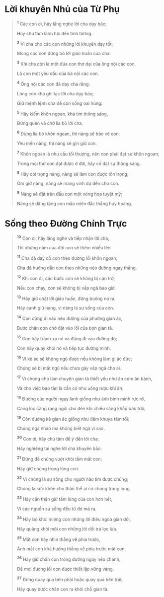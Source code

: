 # Lời khuyên Nhủ của Từ Phụ

> <sup><b>1</b></sup> Các con ơi, hãy lắng nghe lời cha dạy bảo;
>
> Hãy chú tâm lãnh hội đến tinh tường.
>
> <sup><b>2</b></sup> Vì cha cho các con những lời khuyên dạy tốt;
>
> Mong các con đừng bỏ lời giáo huấn của cha.
>
> <sup><b>3</b></sup> Khi cha còn là một đứa con thơ dại của ông nội các con,
>
> Là con một yêu dấu của bà nội các con.
>
> <sup><b>4</b></sup> Ông nội các con đã dạy cha rằng:
>
> Lòng con khá ghi tạc lời cha dạy bảo;
>
> Giữ mệnh lệnh cha để con sống oai hùng:
>
> <sup><b>5</b></sup> Hãy kiếm khôn ngoan, khá tìm thông sáng,
>
> Đừng quên và chớ lìa bỏ lời cha.
>
> <sup><b>6</b></sup> Đừng lìa bỏ khôn ngoan, thì nàng sẽ bảo vệ con;
>
> Yêu mến nàng, thì nàng sẽ gìn giữ con.
>
> <sup><b>7</b></sup> Khôn ngoan là nhu cầu tối thượng, nên con phải đạt sự khôn ngoan;
>
> Trong mọi thứ con đạt được ở đời, hãy cố đạt sự thông sáng.
>
> <sup><b>8</b></sup> Hãy coi trọng nàng, nàng sẽ làm con được tôn trọng;
>
> Ôm giữ nàng, nàng sẽ mang vinh dự đến cho con.
>
> <sup><b>9</b></sup> Nàng sẽ đặt trên đầu con một vòng hoa tuyệt mỹ;
>
> Nàng sẽ dâng tặng con mão miện đắc thắng huy hoàng.

# Sống theo Đường Chính Trực

> <sup><b>10</b></sup> Con ơi, hãy lắng nghe và tiếp nhận lời cha,
>
> Thì những năm của đời con sẽ thêm nhiều lên.
>
> <sup><b>11</b></sup> Cha đã dạy dỗ con theo đường lối khôn ngoan;
>
> Cha đã hướng dẫn con theo những nẻo đường ngay thẳng.
>
> <sup><b>12</b></sup> Khi con đi, các bước con sẽ không bị cản trở;
>
> Nếu con chạy, con sẽ không bị vấp ngã bao giờ.
>
> <sup><b>13</b></sup> Hãy giữ chặt lời giáo huấn, đừng buông nó ra.
>
> Hãy canh giữ nàng, vì nàng là sự sống của con.
>
> <sup><b>14</b></sup> Con đừng đi vào nẻo đường của phường gian ác,
>
> Bước chân con chớ đặt vào lối của bọn gian tà.
>
> <sup><b>15</b></sup> Con hãy tránh xa nó và đừng đi vào đường đó;
>
> Con hãy quay khỏi nó và tiếp tục đường mình.
>
> <sup><b>16</b></sup> Vì kẻ ác sẽ không ngủ được nếu không làm gì ác đức;
>
> Chúng sẽ bị mất ngủ nếu chưa gây vấp ngã cho ai.
>
> <sup><b>17</b></sup> Vì chúng cho làm chuyện gian tà thiết yếu như ăn cơm ăn bánh,
>
> Và cho việc bạo tàn là cần có như uống rượu khi ăn.
>
> <sup><b>18</b></sup> Đường của người ngay lành giống như ánh bình minh rực rỡ,
>
> Càng lúc càng rạng ngời cho đến khi chiếu sáng khắp bầu trời;
>
> <sup><b>19</b></sup> Còn đường kẻ gian ác giống như đêm khuya tăm tối;
>
> Chúng ngã nhào mà không biết ngã vì sao.
>
> <sup><b>20</b></sup> Con ơi, hãy chú tâm để ý đến lời cha;
>
> Hãy nghiêng tai nghe lời cha khuyên bảo.
>
> <sup><b>21</b></sup> Đừng để chúng vuột khỏi tầm mắt con;
>
> Hãy giữ chúng trong lòng con.
>
> <sup><b>22</b></sup> Vì chúng là sự sống cho người nào tìm được chúng;
>
> Chúng là sức khỏe cho thân thể ai có chúng trong lòng.
>
> <sup><b>23</b></sup> Hãy cẩn thận giữ tấm lòng của con hơn hết,
>
> Vì các nguồn sự sống đều từ đó mà ra.
>
> <sup><b>24</b></sup> Hãy bỏ khỏi miệng con những lời điêu ngoa gian dối,
>
> Hãy quăng khỏi môi con những lời dối trá lọc lừa.
>
> <sup><b>25</b></sup> Mắt con hãy nhìn thẳng về phía trước,
>
> Ánh mắt con khá hướng thẳng về phía trước mặt con.
>
> <sup><b>26</b></sup> Hãy giữ chân con trong đường ngay nẻo chánh,
>
> Để mọi đường lối con được thiết lập vững vàng.
>
> <sup><b>27</b></sup> Đừng quay qua bên phải hoặc quay qua bên trái;
>
> Hãy quay bước chân con ra khỏi chỗ gian tà.